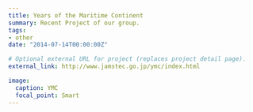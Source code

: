 ```yaml
---
title: Years of the Maritime Continent
summary: Recent Project of our group.
tags:
- other
date: "2014-07-14T00:00:00Z"

# Optional external URL for project (replaces project detail page).
external_link: http://www.jamstec.go.jp/ymc/index.html

image:
  caption: YMC
  focal_point: Smart
---
```

